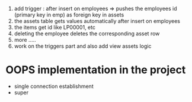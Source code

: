1. add trigger : after insert on employees => pushes the employees id (primary key in emp) as foreign key in assets
2. the assets table gets values automatically after insert on employees
3. the items get id like LP00001, etc
4. deleting the employee deletes the corresponding asset row
5. more ..... 
6. work on the triggers part and also add view assets logic


# OOPS implementation in the project

- single connection establishment
- super 